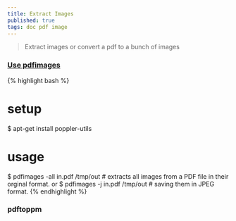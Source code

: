 ```yaml
---
title: Extract Images
published: true
tags: doc pdf image
---
```

> Extract images or convert a pdf to a bunch of images

### [Use pdfimages](https://askubuntu.com/questions/150100/extracting-embedded-images-from-a-pdf/150106#150106)

{% highlight bash %}
# setup
$ apt-get install poppler-utils

# usage
$ pdfimages -all in.pdf /tmp/out  # extracts all images from a PDF file in their orginal format.
or
$ pdfimages -j in.pdf /tmp/out    # saving them in JPEG format.
{% endhighlight %}


### pdftoppm
